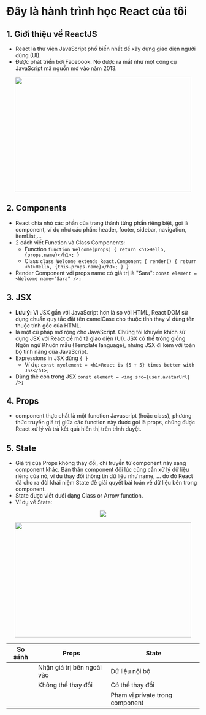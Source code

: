 # Đây là hành trình học React của tôi
## 1. Giới thiệu về ReactJS 
- React là thư viện JavaScript phổ biến nhất để xây dựng giao diện người dùng (UI). 
- Được phát triển bởi Facebook. Nó được ra mắt như một công cụ JavaScript mã nguồn mở vào năm 2013.
<p align="center"> 
  <img width="460" height="300" src="https://upload.wikimedia.org/wikipedia/commons/thumb/a/a7/React-icon.svg/1200px-React-icon.svg.png"
</p>
  
## 2. Components
- React chia nhỏ các phần của trang thành từng phần riêng biệt, gọi là component, ví dụ như các phần: header, footer, sidebar, navigation, itemList,...
- 2 cách viết Function và Class Components:
  - Function `function Welcome(props) {
  return <h1>Hello, {props.name}</h1>;
}`
  - Class `class Welcome extends React.Component {
  render() {
    return <h1>Hello, {this.props.name}</h1>;
  }
}`
- Render Component với props name có giá trị là "Sara": `const element = <Welcome name="Sara" />;`

## 3. JSX
- **Lưu ý:** Vì JSX gần với JavaScript hơn là so với HTML, React DOM sử dụng chuẩn quy tắc đặt tên camelCase cho thuộc tính thay vì dùng tên thuộc tính gốc của HTML.
- là một cú pháp mở rộng cho JavaScript. Chúng tôi khuyến khích sử dụng JSX với React để mô tả giao diện (UI). JSX có thể trông giống Ngôn ngữ Khuôn mẫu (Template language), nhưng JSX đi kèm với toàn bộ tính năng của JavaScript.
- Expressions in JSX dùng `{ }`
  - Ví dụ: `const myelement = <h1>React is {5 + 5} times better with JSX</h1>;`
- Dùng thẻ con trong JSX `const element = <img src={user.avatarUrl} />;`

## 4. Props
- component thực chất là một function Javascript (hoặc class), phương thức truyền giá trị giữa các function này được gọi là props, chúng được React xử lý và trả kết quả hiển thị trên trình duyệt.

## 5. State
- Giá trị của Props không thay đổi, chỉ truyền từ component này sang component khác. Bản thân component đôi lúc cũng cần xử lý dữ liệu riêng của nó, ví dụ thay đổi thông tin dữ liệu như name, ... do đó React đã cho ra đời khái niệm State để giải quyết bài toán về dữ liệu bên trong component.
- State được viết dưới dạng Class or Arrow function.
- Ví dụ về State: 
<p align="center">
  <img  src="https://lh4.googleusercontent.com/ln-vNwlQ9yvNtH5hFiUi7pFxY8YELuGueAoeYxa79580HkT7LHBae6u2RAHxw51oH2qkKoWogo5q8gMRzc71d6I6-7suhZiPayez5RtuDhsYlHS435weXdrZQx4F7WTg12wmYNal" />
</p>
<p align="center">
  <img width="460" height="300" src="https://pbs.twimg.com/media/DzOiXqOX4Ac-1Jx.jpg" />
</p>

| So sánh | Props | State |
|--------------|-------|------|
|  | Nhận giá trị bên ngoài vào| Dữ liệu nội bộ | 
|  | Không thể thay đổi| Có thể thay đổi | 
|  | | Phạm vị private trong component | 


